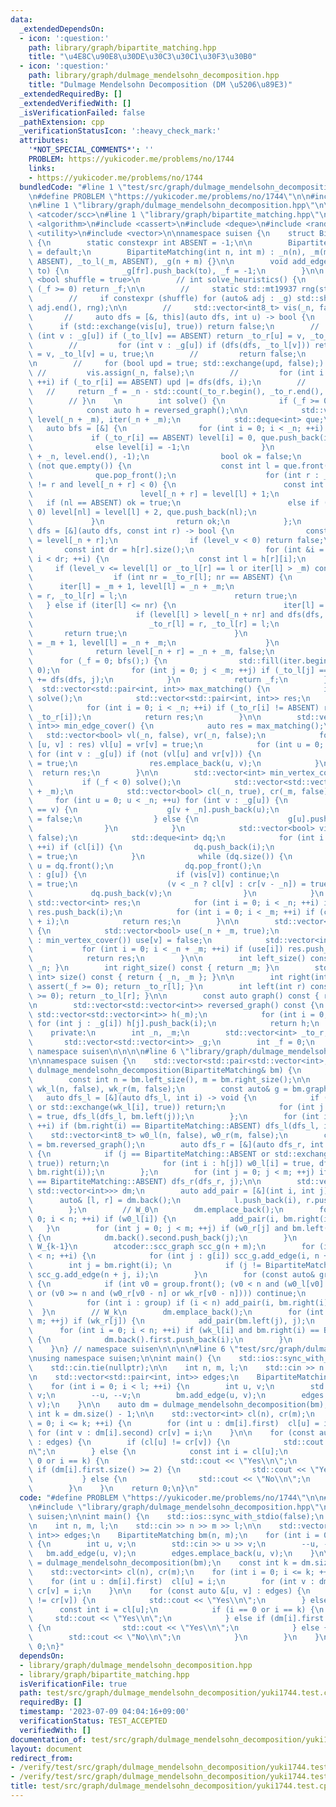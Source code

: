 ```yaml
---
data:
  _extendedDependsOn:
  - icon: ':question:'
    path: library/graph/bipartite_matching.hpp
    title: "\u4E8C\u90E8\u30DE\u30C3\u30C1\u30F3\u30B0"
  - icon: ':question:'
    path: library/graph/dulmage_mendelsohn_decomposition.hpp
    title: "Dulmage Mendelsohn Decomposition (DM \u5206\u89E3)"
  _extendedRequiredBy: []
  _extendedVerifiedWith: []
  _isVerificationFailed: false
  _pathExtension: cpp
  _verificationStatusIcon: ':heavy_check_mark:'
  attributes:
    '*NOT_SPECIAL_COMMENTS*': ''
    PROBLEM: https://yukicoder.me/problems/no/1744
    links:
    - https://yukicoder.me/problems/no/1744
  bundledCode: "#line 1 \"test/src/graph/dulmage_mendelsohn_decomposition/yuki1744.test.cpp\"\
    \n#define PROBLEM \"https://yukicoder.me/problems/no/1744\"\n\n#include <iostream>\n\
    \n#line 1 \"library/graph/dulmage_mendelsohn_decomposition.hpp\"\n\n\n\n#include\
    \ <atcoder/scc>\n#line 1 \"library/graph/bipartite_matching.hpp\"\n\n\n\n#include\
    \ <algorithm>\n#include <cassert>\n#include <deque>\n#include <random>\n#include\
    \ <utility>\n#include <vector>\n\nnamespace suisen {\n    struct BipartiteMatching\
    \ {\n        static constexpr int ABSENT = -1;\n\n        BipartiteMatching()\
    \ = default;\n        BipartiteMatching(int n, int m) : _n(n), _m(m), _to_r(_n,\
    \ ABSENT), _to_l(_m, ABSENT), _g(n + m) {}\n\n        void add_edge(int fr, int\
    \ to) {\n            _g[fr].push_back(to), _f = -1;\n        }\n\n        // template\
    \ <bool shuffle = true>\n        // int solve_heuristics() {\n        //     if\
    \ (_f >= 0) return _f;\n\n        //     static std::mt19937 rng(std::random_device{}());\n\
    \        //     if constexpr (shuffle) for (auto& adj : _g) std::shuffle(adj.begin(),\
    \ adj.end(), rng);\n\n        //     std::vector<int8_t> vis(_n, false);\n\n \
    \       //     auto dfs = [&, this](auto dfs, int u) -> bool {\n        //   \
    \      if (std::exchange(vis[u], true)) return false;\n        //         for\
    \ (int v : _g[u]) if (_to_l[v] == ABSENT) return _to_r[u] = v, _to_l[v] = u, true;\n\
    \        //         for (int v : _g[u]) if (dfs(dfs, _to_l[v])) return _to_r[u]\
    \ = v, _to_l[v] = u, true;\n        //         return false;\n        //     };\n\
    \n        //     for (bool upd = true; std::exchange(upd, false);) {\n       \
    \ //         vis.assign(_n, false);\n        //         for (int i = 0; i < _n;\
    \ ++i) if (_to_r[i] == ABSENT) upd |= dfs(dfs, i);\n        //     }\n\n     \
    \   //     return _f = _n - std::count(_to_r.begin(), _to_r.end(), ABSENT);\n\
    \        // }\n    \n        int solve() {\n            if (_f >= 0) return _f;\n\
    \            const auto h = reversed_graph();\n\n            std::vector<int>\
    \ level(_n + _m), iter(_n + _m);\n            std::deque<int> que;\n         \
    \   auto bfs = [&] {\n                for (int i = 0; i < _n; ++i) {\n       \
    \             if (_to_r[i] == ABSENT) level[i] = 0, que.push_back(i);\n      \
    \              else level[i] = -1;\n                }\n                std::fill(level.begin()\
    \ + _n, level.end(), -1);\n                bool ok = false;\n                while\
    \ (not que.empty()) {\n                    const int l = que.front();\n      \
    \              que.pop_front();\n                    for (int r : _g[l]) if (_to_r[l]\
    \ != r and level[_n + r] < 0) {\n                        const int nl = _to_l[r];\n\
    \                        level[_n + r] = level[l] + 1;\n                     \
    \   if (nl == ABSENT) ok = true;\n                        else if (level[nl] <\
    \ 0) level[nl] = level[l] + 2, que.push_back(nl);\n                    }\n   \
    \             }\n                return ok;\n            };\n            auto\
    \ dfs = [&](auto dfs, const int r) -> bool {\n                const int level_v\
    \ = level[_n + r];\n                if (level_v < 0) return false;\n         \
    \       const int dr = h[r].size();\n                for (int &i = iter[_n + r];\
    \ i < dr; ++i) {\n                    const int l = h[r][i];\n               \
    \     if (level_v <= level[l] or _to_l[r] == l or iter[l] > _m) continue;\n  \
    \                  if (int nr = _to_r[l]; nr == ABSENT) {\n                  \
    \      iter[l] = _m + 1, level[l] = _n + _m;\n                        _to_r[l]\
    \ = r, _to_l[r] = l;\n                        return true;\n                 \
    \   } else if (iter[l] <= nr) {\n                        iter[l] = nr + 1;\n \
    \                       if (level[l] > level[_n + nr] and dfs(dfs, nr)) {\n  \
    \                          _to_r[l] = r, _to_l[r] = l;\n                     \
    \       return true;\n                        }\n                        iter[l]\
    \ = _m + 1, level[l] = _n + _m;\n                    }\n                }\n  \
    \              return level[_n + r] = _n + _m, false;\n            };\n      \
    \      for (_f = 0; bfs();) {\n                std::fill(iter.begin(), iter.end(),\
    \ 0);\n                for (int j = 0; j < _m; ++j) if (_to_l[j] == ABSENT) _f\
    \ += dfs(dfs, j);\n            }\n            return _f;\n        }\n\n      \
    \  std::vector<std::pair<int, int>> max_matching() {\n            if (_f < 0)\
    \ solve();\n            std::vector<std::pair<int, int>> res;\n            res.reserve(_f);\n\
    \            for (int i = 0; i < _n; ++i) if (_to_r[i] != ABSENT) res.emplace_back(i,\
    \ _to_r[i]);\n            return res;\n        }\n\n        std::vector<std::pair<int,\
    \ int>> min_edge_cover() {\n            auto res = max_matching();\n         \
    \   std::vector<bool> vl(_n, false), vr(_n, false);\n            for (const auto&\
    \ [u, v] : res) vl[u] = vr[v] = true;\n            for (int u = 0; u < _n; ++u)\
    \ for (int v : _g[u]) if (not (vl[u] and vr[v])) {\n                vl[u] = vr[v]\
    \ = true;\n                res.emplace_back(u, v);\n            }\n          \
    \  return res;\n        }\n\n        std::vector<int> min_vertex_cover() {\n \
    \           if (_f < 0) solve();\n            std::vector<std::vector<int>> g(_n\
    \ + _m);\n            std::vector<bool> cl(_n, true), cr(_m, false);\n       \
    \     for (int u = 0; u < _n; ++u) for (int v : _g[u]) {\n                if (_to_r[u]\
    \ == v) {\n                    g[v + _n].push_back(u);\n                    cl[u]\
    \ = false;\n                } else {\n                    g[u].push_back(v + _n);\n\
    \                }\n            }\n            std::vector<bool> vis(_n + _m,\
    \ false);\n            std::deque<int> dq;\n            for (int i = 0; i < _n;\
    \ ++i) if (cl[i]) {\n                dq.push_back(i);\n                vis[i]\
    \ = true;\n            }\n            while (dq.size()) {\n                int\
    \ u = dq.front();\n                dq.pop_front();\n                for (int v\
    \ : g[u]) {\n                    if (vis[v]) continue;\n                    vis[v]\
    \ = true;\n                    (v < _n ? cl[v] : cr[v - _n]) = true;\n       \
    \             dq.push_back(v);\n                }\n            }\n           \
    \ std::vector<int> res;\n            for (int i = 0; i < _n; ++i) if (not cl[i])\
    \ res.push_back(i);\n            for (int i = 0; i < _m; ++i) if (cr[i]) res.push_back(_n\
    \ + i);\n            return res;\n        }\n\n        std::vector<int> max_independent_set()\
    \ {\n            std::vector<bool> use(_n + _m, true);\n            for (int v\
    \ : min_vertex_cover()) use[v] = false;\n            std::vector<int> res;\n \
    \           for (int i = 0; i < _n + _m; ++i) if (use[i]) res.push_back(i);\n\
    \            return res;\n        }\n\n        int left_size() const { return\
    \ _n; }\n        int right_size() const { return _m; }\n        std::pair<int,\
    \ int> size() const { return { _n, _m }; }\n\n        int right(int l) const {\
    \ assert(_f >= 0); return _to_r[l]; }\n        int left(int r) const { assert(_f\
    \ >= 0); return _to_l[r]; }\n\n        const auto graph() const { return _g; }\n\
    \n        std::vector<std::vector<int>> reversed_graph() const {\n           \
    \ std::vector<std::vector<int>> h(_m);\n            for (int i = 0; i < _n; ++i)\
    \ for (int j : _g[i]) h[j].push_back(i);\n            return h;\n        }\n\n\
    \    private:\n        int _n, _m;\n        std::vector<int> _to_r, _to_l;\n \
    \       std::vector<std::vector<int>> _g;\n        int _f = 0;\n    };\n\n} //\
    \ namespace suisen\n\n\n\n#line 6 \"library/graph/dulmage_mendelsohn_decomposition.hpp\"\
    \n\nnamespace suisen {\n    std::vector<std::pair<std::vector<int>, std::vector<int>>>\
    \ dulmage_mendelsohn_decomposition(BipartiteMatching& bm) {\n        bm.solve();\n\
    \        const int n = bm.left_size(), m = bm.right_size();\n\n        std::vector<int8_t>\
    \ wk_l(n, false), wk_r(m, false);\n        const auto& g = bm.graph();\n     \
    \   auto dfs_l = [&](auto dfs_l, int i) -> void {\n            if (i == BipartiteMatching::ABSENT\
    \ or std::exchange(wk_l[i], true)) return;\n            for (int j : g[i]) wk_r[j]\
    \ = true, dfs_l(dfs_l, bm.left(j));\n        };\n        for (int i = 0; i < n;\
    \ ++i) if (bm.right(i) == BipartiteMatching::ABSENT) dfs_l(dfs_l, i);\n\n    \
    \    std::vector<int8_t> w0_l(n, false), w0_r(m, false);\n        const auto h\
    \ = bm.reversed_graph();\n        auto dfs_r = [&](auto dfs_r, int j) -> void\
    \ {\n            if (j == BipartiteMatching::ABSENT or std::exchange(w0_r[j],\
    \ true)) return;\n            for (int i : h[j]) w0_l[i] = true, dfs_r(dfs_r,\
    \ bm.right(i));\n        };\n        for (int j = 0; j < m; ++j) if (bm.left(j)\
    \ == BipartiteMatching::ABSENT) dfs_r(dfs_r, j);\n\n        std::vector<std::pair<std::vector<int>,\
    \ std::vector<int>>> dm;\n        auto add_pair = [&](int i, int j) {\n      \
    \      auto& [l, r] = dm.back();\n            l.push_back(i), r.push_back(j);\n\
    \        };\n        // W_0\n        dm.emplace_back();\n        for (int i =\
    \ 0; i < n; ++i) if (w0_l[i]) {\n            add_pair(i, bm.right(i));\n     \
    \   }\n        for (int j = 0; j < m; ++j) if (w0_r[j] and bm.left(j) == BipartiteMatching::ABSENT)\
    \ {\n            dm.back().second.push_back(j);\n        }\n        // W_1, ...,\
    \ W_{k-1}\n        atcoder::scc_graph scc_g(n + m);\n        for (int i = 0; i\
    \ < n; ++i) {\n            for (int j : g[i]) scc_g.add_edge(i, n + j);\n    \
    \        int j = bm.right(i); \n            if (j != BipartiteMatching::ABSENT)\
    \ scc_g.add_edge(n + j, i);\n        }\n        for (const auto& group : scc_g.scc())\
    \ {\n            if (int v0 = group.front(); (v0 < n and (w0_l[v0] or wk_l[v0]))\
    \ or (v0 >= n and (w0_r[v0 - n] or wk_r[v0 - n]))) continue;\n            dm.emplace_back();\n\
    \            for (int i : group) if (i < n) add_pair(i, bm.right(i));\n      \
    \  }\n        // W_k\n        dm.emplace_back();\n        for (int j = 0; j <\
    \ m; ++j) if (wk_r[j]) {\n            add_pair(bm.left(j), j);\n        }\n  \
    \      for (int i = 0; i < n; ++i) if (wk_l[i] and bm.right(i) == BipartiteMatching::ABSENT)\
    \ {\n            dm.back().first.push_back(i);\n        }\n        return dm;\n\
    \    }\n} // namespace suisen\n\n\n\n#line 6 \"test/src/graph/dulmage_mendelsohn_decomposition/yuki1744.test.cpp\"\
    \nusing namespace suisen;\n\nint main() {\n    std::ios::sync_with_stdio(false);\n\
    \    std::cin.tie(nullptr);\n\n    int n, m, l;\n    std::cin >> n >> m >> l;\n\
    \n    std::vector<std::pair<int, int>> edges;\n    BipartiteMatching bm(n, m);\n\
    \    for (int i = 0; i < l; ++i) {\n        int u, v;\n        std::cin >> u >>\
    \ v;\n        --u, --v;\n        bm.add_edge(u, v);\n        edges.emplace_back(u,\
    \ v);\n    }\n\n    auto dm = dulmage_mendelsohn_decomposition(bm);\n    const\
    \ int k = dm.size() - 1;\n\n    std::vector<int> cl(n), cr(m);\n    for (int i\
    \ = 0; i <= k; ++i) {\n        for (int u : dm[i].first)  cl[u] = i;\n       \
    \ for (int v : dm[i].second) cr[v] = i;\n    }\n\n    for (const auto &[u, v]\
    \ : edges) {\n        if (cl[u] != cr[v]) {\n            std::cout << \"Yes\\\
    n\";\n        } else {\n            const int i = cl[u];\n            if (i ==\
    \ 0 or i == k) {\n                std::cout << \"Yes\\n\";\n            } else\
    \ if (dm[i].first.size() >= 2) {\n                std::cout << \"Yes\\n\";\n \
    \           } else {\n                std::cout << \"No\\n\";\n            }\n\
    \        }\n    }\n    return 0;\n}\n"
  code: "#define PROBLEM \"https://yukicoder.me/problems/no/1744\"\n\n#include <iostream>\n\
    \n#include \"library/graph/dulmage_mendelsohn_decomposition.hpp\"\nusing namespace\
    \ suisen;\n\nint main() {\n    std::ios::sync_with_stdio(false);\n    std::cin.tie(nullptr);\n\
    \n    int n, m, l;\n    std::cin >> n >> m >> l;\n\n    std::vector<std::pair<int,\
    \ int>> edges;\n    BipartiteMatching bm(n, m);\n    for (int i = 0; i < l; ++i)\
    \ {\n        int u, v;\n        std::cin >> u >> v;\n        --u, --v;\n     \
    \   bm.add_edge(u, v);\n        edges.emplace_back(u, v);\n    }\n\n    auto dm\
    \ = dulmage_mendelsohn_decomposition(bm);\n    const int k = dm.size() - 1;\n\n\
    \    std::vector<int> cl(n), cr(m);\n    for (int i = 0; i <= k; ++i) {\n    \
    \    for (int u : dm[i].first)  cl[u] = i;\n        for (int v : dm[i].second)\
    \ cr[v] = i;\n    }\n\n    for (const auto &[u, v] : edges) {\n        if (cl[u]\
    \ != cr[v]) {\n            std::cout << \"Yes\\n\";\n        } else {\n      \
    \      const int i = cl[u];\n            if (i == 0 or i == k) {\n           \
    \     std::cout << \"Yes\\n\";\n            } else if (dm[i].first.size() >= 2)\
    \ {\n                std::cout << \"Yes\\n\";\n            } else {\n        \
    \        std::cout << \"No\\n\";\n            }\n        }\n    }\n    return\
    \ 0;\n}"
  dependsOn:
  - library/graph/dulmage_mendelsohn_decomposition.hpp
  - library/graph/bipartite_matching.hpp
  isVerificationFile: true
  path: test/src/graph/dulmage_mendelsohn_decomposition/yuki1744.test.cpp
  requiredBy: []
  timestamp: '2023-07-09 04:04:16+09:00'
  verificationStatus: TEST_ACCEPTED
  verifiedWith: []
documentation_of: test/src/graph/dulmage_mendelsohn_decomposition/yuki1744.test.cpp
layout: document
redirect_from:
- /verify/test/src/graph/dulmage_mendelsohn_decomposition/yuki1744.test.cpp
- /verify/test/src/graph/dulmage_mendelsohn_decomposition/yuki1744.test.cpp.html
title: test/src/graph/dulmage_mendelsohn_decomposition/yuki1744.test.cpp
---
```

